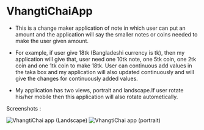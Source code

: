 # VhangtiChaiApp

- This is a change maker application of note in which user can put an amount and the application will say the smaller notes or coins needed to make the user given amount.
- For example, if user give 18tk (Bangladeshi currency is tk), then my application will give that, user need one 10tk note, one 5tk coin, one 2tk coin and one 1tk coin to
make 18tk. User can continuous add values in the taka box and my application will also updated continuously and will give the changes for continuously added values.

- My application has two views, portrait and landscape.If user rotate his/her mobile then this application will also rotate autometically.

Screenshots :

![VhangtiChai app (Landscape)](https://user-images.githubusercontent.com/58343930/190743461-07b3f75d-fdc4-4819-8c7a-3e9829cfe807.png)
![VhangtiChai app (portrait)](https://user-images.githubusercontent.com/58343930/190743517-2822dbd9-40ed-4afd-9b0b-a70ea9254885.png)
